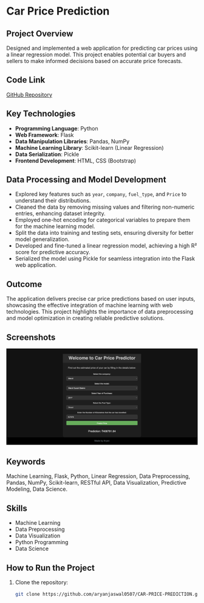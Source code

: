 # Car Price Prediction

## Project Overview

Designed and implemented a web application for predicting car prices using a linear regression model. This project enables potential car buyers and sellers to make informed decisions based on accurate price forecasts.

## Code Link

[GitHub Repository](https://github.com/aryanjaswal0507/CAR-PRICE-PREDICTION/tree/main)

## Key Technologies

- **Programming Language**: Python
- **Web Framework**: Flask
- **Data Manipulation Libraries**: Pandas, NumPy
- **Machine Learning Library**: Scikit-learn (Linear Regression)
- **Data Serialization**: Pickle
- **Frontend Development**: HTML, CSS (Bootstrap)

## Data Processing and Model Development

- Explored key features such as `year`, `company`, `fuel_type`, and `Price` to understand their distributions.
- Cleaned the data by removing missing values and filtering non-numeric entries, enhancing dataset integrity.
- Employed one-hot encoding for categorical variables to prepare them for the machine learning model.
- Split the data into training and testing sets, ensuring diversity for better model generalization.
- Developed and fine-tuned a linear regression model, achieving a high R² score for predictive accuracy.
- Serialized the model using Pickle for seamless integration into the Flask web application.

## Outcome

The application delivers precise car price predictions based on user inputs, showcasing the effective integration of machine learning with web technologies. This project highlights the importance of data preprocessing and model optimization in creating reliable predictive solutions.

## Screenshots

![Application Screenshot](screenshot.png)

## Keywords

Machine Learning, Flask, Python, Linear Regression, Data Preprocessing, Pandas, NumPy, Scikit-learn, RESTful API, Data Visualization, Predictive Modeling, Data Science.

## Skills

- Machine Learning
- Data Preprocessing
- Data Visualization
- Python Programming
- Data Science

## How to Run the Project

1. Clone the repository:
   ```bash
   git clone https://github.com/aryanjaswal0507/CAR-PRICE-PREDICTION.git
